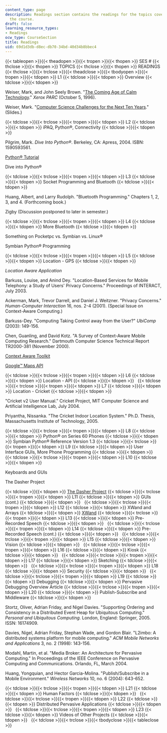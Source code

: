 ```yaml
---
content_type: page
description: Readings section contains the readings for the topics covered during
  the course.
draft: false
learning_resource_types:
- Readings
ocw_type: CourseSection
title: Readings
uid: 69d1d3db-d8ec-db70-34bd-40d34b8bbec4
---
```

{{< tableopen >}}{{< theadopen >}}{{< tropen >}}{{< thopen >}}
SES #
{{< thclose >}}{{< thopen >}}
TOPICS
{{< thclose >}}{{< thopen >}}
READINGS
{{< thclose >}}{{< trclose >}}{{< theadclose >}}{{< tbodyopen >}}{{< tropen >}}{{< tdopen >}}
L1
{{< tdclose >}}{{< tdopen >}}
Overview
{{< tdclose >}}{{< tdopen >}}

Weiser, Mark, and John Seely Brown. "[The Coming Age of Calm Technology](https://pdfs.semanticscholar.org/23a6/cdc72fa2a59d62ea94aa68cfe484982cf2b8.pdf)." *Xerox PARC* (October 5, 1996).

Weiser, Mark. "[Computer Science Challenges for the Next Ten Years](https://www.youtube.com/watch?v=7jwLWosmmjE)." (Slides.)

{{< tdclose >}}{{< trclose >}}{{< tropen >}}{{< tdopen >}}
L2
{{< tdclose >}}{{< tdopen >}}
iPAQ, Python®, Connectivity
{{< tdclose >}}{{< tdopen >}}

Pilgrim, Mark. *Dive Into Python®*. Berkeley, CA: Apress, 2004. ISBN: 1590593561.

[Python® Tutorial](http://docs.python.org/tutorial/)

Dive into Python®

{{< tdclose >}}{{< trclose >}}{{< tropen >}}{{< tdopen >}}
L3
{{< tdclose >}}{{< tdopen >}}
Socket Programming and Bluetooth
{{< tdclose >}}{{< tdopen >}}

Huang, Albert, and Larry Rudolph. "Bluetooth Programming." Chapters 1, 2, 3, and 4. (Forthcoming book.)

Zigby (Discussion postponed to later in semester.)

{{< tdclose >}}{{< trclose >}}{{< tropen >}}{{< tdopen >}}
L4
{{< tdclose >}}{{< tdopen >}}
More Bluetooth
{{< tdclose >}}{{< tdopen >}}

Something on Pocketpc vs. Symbian vs. Linux®

Symbian Python® Programming

{{< tdclose >}}{{< trclose >}}{{< tropen >}}{{< tdopen >}}
L5
{{< tdclose >}}{{< tdopen >}}
Location - GPS
{{< tdclose >}}{{< tdopen >}}

*Location Aware Application* 

Barkuss, Louise, and Anind Dey. "Location-Based Services for Mobile Telephony: a Study of Users' Privacy Concerns." Proceedings of INTERACT, July 2003.

Ackerman, Mark, Trevor Darrell, and Daniel J. Weitzner. "Privacy Concerns." *Human-Computer Interaction* 16, nos. 2-4 (2001). (Special Issue on Context-Aware Computing.)

Barkuss-Dey. "Computing Taking Control away from the User?" *UbiComp* (2003): 149-156.

Chen, Guanling, and David Kotz. "A Survey of Context-Aware Mobile Computing Research." Dartmouth Computer Science Technical Report TR2000-381 (November 2000).

[Context Aware Toolkit](http://www.cs.cmu.edu/%7Eanind/context.html)

[Google™ Maps API](https://developers.google.com/maps/documentation)

{{< tdclose >}}{{< trclose >}}{{< tropen >}}{{< tdopen >}}
L6
{{< tdclose >}}{{< tdopen >}}
Location - API
{{< tdclose >}}{{< tdopen >}}
 
{{< tdclose >}}{{< trclose >}}{{< tropen >}}{{< tdopen >}}
L7
{{< tdclose >}}{{< tdopen >}}
Location - Cricket
{{< tdclose >}}{{< tdopen >}}

"Cricket v2 User Manual." Cricket Project, MIT Computer Science and Artificial Intelligence Lab, July 2004.

Priyantha, Nissanka. "The Cricket Indoor Location System." Ph.D. Thesis, Massachusetts Institute of Technology, 2005.

{{< tdclose >}}{{< trclose >}}{{< tropen >}}{{< tdopen >}}
L8
{{< tdclose >}}{{< tdopen >}}
Python® on Series 60 Phones
{{< tdclose >}}{{< tdopen >}}
Symbian Python® Reference Version 1.3
{{< tdclose >}}{{< trclose >}}{{< tropen >}}{{< tdopen >}}
L9
{{< tdclose >}}{{< tdopen >}}
User Interface GUIs, More Phone Programming
{{< tdclose >}}{{< tdopen >}}
 
{{< tdclose >}}{{< trclose >}}{{< tropen >}}{{< tdopen >}}
L10
{{< tdclose >}}{{< tdopen >}}

Keyboards and GUIs

The Dasher Project

{{< tdclose >}}{{< tdopen >}}
[The Dasher Project](http://www.inference.phy.cam.ac.uk/dasher/)
{{< tdclose >}}{{< trclose >}}{{< tropen >}}{{< tdopen >}}
L11
{{< tdclose >}}{{< tdopen >}}
GUIs (cont.)
{{< tdclose >}}{{< tdopen >}}
 
{{< tdclose >}}{{< trclose >}}{{< tropen >}}{{< tdopen >}}
L12
{{< tdclose >}}{{< tdopen >}}
XWand and Arrays
{{< tdclose >}}{{< tdopen >}}
[XWand](http://research.microsoft.com/%7Eawilson/wand/default.htm)
{{< tdclose >}}{{< trclose >}}{{< tropen >}}{{< tdopen >}}
L13
{{< tdclose >}}{{< tdopen >}}
Pre-Recorded Speech
{{< tdclose >}}{{< tdopen >}}
 
{{< tdclose >}}{{< trclose >}}{{< tropen >}}{{< tdopen >}}
L14
{{< tdclose >}}{{< tdopen >}}
Pre-Recorded Speech (cont.)
{{< tdclose >}}{{< tdopen >}}
 
{{< tdclose >}}{{< trclose >}}{{< tropen >}}{{< tdopen >}}
L15
{{< tdclose >}}{{< tdopen >}}
Vision
{{< tdclose >}}{{< tdopen >}}
 
{{< tdclose >}}{{< trclose >}}{{< tropen >}}{{< tdopen >}}
L16
{{< tdclose >}}{{< tdopen >}}
Kiosk
{{< tdclose >}}{{< tdopen >}}
 
{{< tdclose >}}{{< trclose >}}{{< tropen >}}{{< tdopen >}}
L17
{{< tdclose >}}{{< tdopen >}}
Sketching
{{< tdclose >}}{{< tdopen >}}
 
{{< tdclose >}}{{< trclose >}}{{< tropen >}}{{< tdopen >}}
L18
{{< tdclose >}}{{< tdopen >}}
Security
{{< tdclose >}}{{< tdopen >}}
 
{{< tdclose >}}{{< trclose >}}{{< tropen >}}{{< tdopen >}}
L19
{{< tdclose >}}{{< tdopen >}}
Debugging
{{< tdclose >}}{{< tdopen >}}
Pervasive Debugging Overview Article
{{< tdclose >}}{{< trclose >}}{{< tropen >}}{{< tdopen >}}
L20
{{< tdclose >}}{{< tdopen >}}
Publish-Subscribe and Middleware
{{< tdclose >}}{{< tdopen >}}

Stortz, Oliver, Adrian Friday, and Nigel Davies. "Supporting Ordering and Consistency in a Distributed Event Heap for Ubiquitous Computing." *Personal and Ubiquitous Computing*. London, England: Springer, 2005. ISSN: 16174909.

Davies, Nigel, Adrian Friday, Stephan Wade, and Gordon Blair. "L2imbo: A distributed systems platform for mobile computing." *ACM Mobile Networks and Applications* 3, no. 2 (1998): 143-156.

Modahl, Martin, et al. "Media Broker: An Architecture for Pervasive Computing." In Proceedings of the IEEE Conference on Pervasive Computing and Communications. Orlando, FL, March 2004.

Huang, Yongquian, and Hector Garcia-Molina. "Publish/Subscribe in a Mobile Environment." *Wireless Networks* 10, no. 6 (2004): 643-652.

{{< tdclose >}}{{< trclose >}}{{< tropen >}}{{< tdopen >}}
L21
{{< tdclose >}}{{< tdopen >}}
Human Factors
{{< tdclose >}}{{< tdopen >}}
 
{{< tdclose >}}{{< trclose >}}{{< tropen >}}{{< tdopen >}}
L22
{{< tdclose >}}{{< tdopen >}}
Distributed Pervasive Applications
{{< tdclose >}}{{< tdopen >}}
 
{{< tdclose >}}{{< trclose >}}{{< tropen >}}{{< tdopen >}}
L23
{{< tdclose >}}{{< tdopen >}}
Videos of Other Projects
{{< tdclose >}}{{< tdopen >}}
 
{{< tdclose >}}{{< trclose >}}{{< tbodyclose >}}{{< tableclose >}}